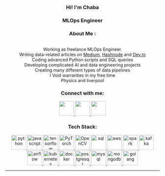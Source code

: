 <!-- Intro -->

<!--<p align="center">
  <a href="https://github.com/DenverCoder1/readme-typing-svg"><img src="https://readme-typing-svg.herokuapp.com?font=Time+New+Roman&color=cyan&size=25&center=true&vCenter=true&width=600&height=100&lines=Hey!+I+am+Dogukan+👋;I+am+an+enthusiastic+Data+Engineer"></a>
</p>-->

<h3 align="center">Hi! I'm Chaba</h3>
<h3 align="center">MLOps Engineer</h3>
<h3 align="center">About Me :</h3>  
 <p>
<div align="center">
<br>  Working as freelance MLOps Engineer.
<br>  Writing data-related articles on <a href="https://medium.com/@chabavictor7">Medium</a>, <a href="https://chaba.hashnode.dev/">Hashnode</a> and <a href="https://dev.to/chabavictor">Dev.to</a> 
<br>  Coding advanced Python scripts and SQL queries
<br>  Developing complicated AI and data engineering projects
<br>  Creating many different types of data pipelines
<br>  I Void warranties in my free time
<br>  Physics and liverpool
</div>
 </p>

<!-- Socials --> 

<h3 align="center">Connect with me:</h3>  
<div align="center">
<a href="https://www.linkedin.com/in/victor-chaba-285037191/" target="blank">
<img src="https://cdn1.iconfinder.com/data/icons/logotypes/32/circle-linkedin-512.png" style="height: 3rem"/>
</a>
<a href="https://medium.com/@chabavictor7" target="blank">
<img src="https://cdn4.iconfinder.com/data/icons/social-media-circle-7/512/Medium_circle-512.png" style="height: 3rem; background-color:white"/>
</a>
<a href="mailto:chabavictor7@gmail.com" target="blank">
<img src="https://cdn.icon-icons.com/icons2/730/PNG/512/gmail_icon-icons.com_62758.png" style="height: 3rem"/>
</a>
<!--<a href="https://dogukanulu.dev/" target="blank">
<img src="https://upload.wikimedia.org/wikipedia/commons/7/7d/Eo_circle_blue_letter-d.svg" style="height: 3rem"/>
</a>-->

<!--<a href="https://www.upwork.com/freelancers/~01e24ff1511cbf7aea" target="blank">
<img src="https://www.svgrepo.com/show/331630/upwork.svg" style="height: 3rem"/>
</a>-->

</div>

<!-- Tech Stack --> 

<h3 align="Center">Tech Stack:</h3>  
<p align="center">
<a href="https://www.python.org/" target="_blank"> <img src="https://cdn.icon-icons.com/icons2/1508/PNG/512/python_104451.png" alt="python"  style="height: 3rem"/> </a>
<a href="https://www.javascript.org/" target="_blank"> <img src="https://img.icons8.com/color/512/javascript.png" alt="javascript"  style="height: 3rem"/> </a>  
<a href="https://www.tensorflow.com/" target="_blank"> <img src="https://img.icons8.com/color/512/tensorflow.png" alt="tensorflow"  style="height: 3rem"/> </a>
<a href="https://pytorch.org/" target="_blank"> <img src="https://upload.wikimedia.org/wikipedia/commons/3/32/OpenCV_Logo_with_text_svg_version.svg" alt="PyTorch"  style="height: 3rem"/> </a>
<a href="https://opencv.org/" target="_blank"> <img src="https://upload.wikimedia.org/wikipedia/commons/1/10/PyTorch_logo_icon.svg" alt="OpenCV"  style="height: 3rem"/> </a>
<a href="https://tr.wikipedia.org/wiki/SQL" target="_blank"> <img src="https://img.icons8.com/external-bearicons-blue-bearicons/512/external-SQL-file-extension-bearicons-blue-bearicons.png" alt="sql"  style="height: 3rem"/> </a>
<a href="https://aws.amazon.com/" target="_blank"> <img src="https://img.icons8.com/color/512/amazon-web-services.png" alt="aws"  style="height: 3rem"/> </a>
<!--<a href="https://cloud.google.com/" target="_blank"> <img src="https://www.sophos.com/sites/default/files/2022-02/googlecloud.png" alt="metabase"  style="height: 3rem"/> </a>-->
<a href="https://spark.apache.org/" target="_blank"> <img src="https://ignos.blog/wp-content/uploads/2022/06/apachesparklogo-e1655475818894.png" alt="spark"  style="height: 3rem"/> </a>
<!--<a href="https://www.snowflake.com/en/" target="_blank"> <img src="https://cdn.icon-icons.com/icons2/2699/PNG/512/snowflake_logo_icon_167979.png" alt="snowflake"  style="height: 3rem"/> </a>-->
<a href="https://kafka.apache.org/" target="_blank"> <img src="https://cdn.icon-icons.com/icons2/2248/PNG/512/apache_kafka_icon_138937.png" alt="kafka"  style="height: 3rem"/> </a>
<a href="https://airflow.apache.org/" target="_blank"> <img src="https://www.svgrepo.com/show/353380/airflow.svg" alt="airflow"  style="height: 3rem"/> </a>
<a href="https://kubernetes.io/" target="_blank"> <img src="https://img.icons8.com/color/512/kubernetes.png" alt="kubernetes"  style="height: 3rem"/> </a>
<a href="https://www.docker.com/" target="_blank"> <img src="https://img.icons8.com/color/512/docker.png" alt="docker"  style="height: 3rem"/> </a>
<a href="https://www.postgresql.org/" target="_blank"> <img src="https://img.icons8.com/color/512/postgreesql.png" alt="postgresql"  style="height: 3rem"/> </a>
<a href="https://www.mysql.com/" target="_blank"> <img src="https://img.icons8.com/color/512/mysql-logo.png" alt="mysql"  style="height: 3rem"/> </a>
<!--<a href="https://hadoop.apache.org/" target="_blank"> <img src="https://img.icons8.com/color/512/hadoop-distributed-file-system.png" alt="hadoop"  style="height: 3rem"/> </a>-->
<!--<a href="https://www.getdbt.com/" target="_blank"> <img src="https://seeklogo.com/images/D/dbt-logo-500AB0BAA7-seeklogo.com.png" alt="dbt"  style="height: 3rem"/> </a>->
<a href="https://cassandra.apache.org/_/index.html" target="_blank"> <img src="https://upload.wikimedia.org/wikipedia/commons/5/5e/Cassandra_logo.svg" alt="cassandra"  style="height: 3rem"/> </a>
<!--<a href="https://www.elastic.co/" target="_blank"> <img src="https://img.icons8.com/color/512/elasticsearch.png" alt="elasticsearch"  style="height: 3rem"/> </a>-->
<!--<a href="https://lookerstudio.google.com/" target="_blank"> <img src="https://www.svgrepo.com/show/354012/looker-icon.svg" alt="looker"  style="height: 3rem"/> </a>-->
<!--<a href="https://www.metabase.com/" target="_blank"> <img src="https://cdn.icon-icons.com/icons2/2699/PNG/512/metabase_logo_icon_170959.png" alt="metabase"  style="height: 3rem"/> </a>-->
<a href="https://www.mongodb.com/" target="_blank"> <img src="https://www.opc-router.de/wp-content/uploads/2021/03/mongodb_thumbnail.png" alt="mongodb"  style="height: 3rem"/> </a>
<a href="https://go.dev/"> <img src="https://img.icons8.com/color/512/golang.png" alt="golang"  style="height: 3rem"/> </a>
</p>


---

